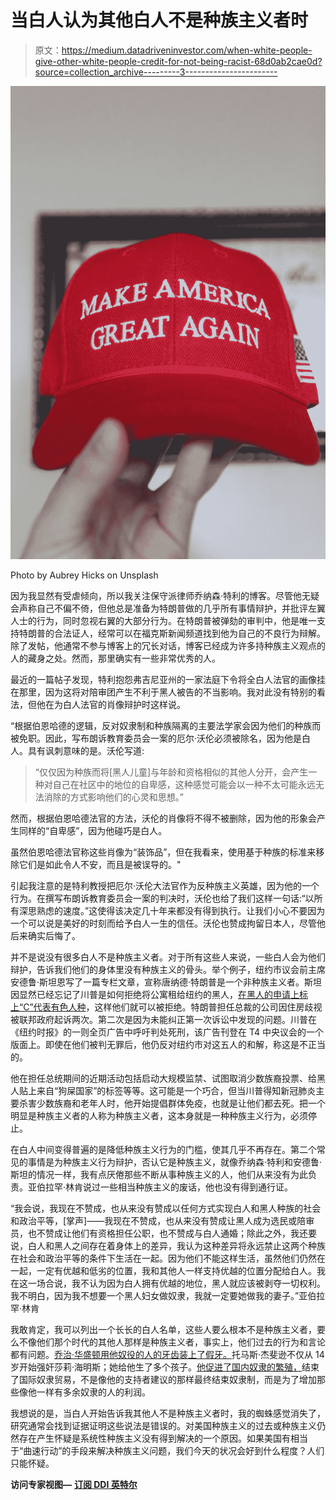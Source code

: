 # 当白人认为其他白人不是种族主义者时

> 原文：<https://medium.datadriveninvestor.com/when-white-people-give-other-white-people-credit-for-not-being-racist-68d0ab2cae0d?source=collection_archive---------3----------------------->

![](img/d98d6deaa0bce1c91dc958b7012cd506.png)

Photo by Aubrey Hicks on Unsplash

因为我显然有受虐倾向，所以我关注保守派律师乔纳森·特利的博客。尽管他无疑会声称自己不偏不倚，但他总是准备为特朗普做的几乎所有事情辩护，并批评左翼人士的行为，同时忽视右翼的大部分行为。在特朗普被弹劾的审判中，他是唯一支持特朗普的合法证人，经常可以在福克斯新闻频道找到他为自己的不良行为辩解。除了发帖，他通常不参与博客上的冗长对话，博客已经成为许多持种族主义观点的人的藏身之处。然而，那里确实有一些非常优秀的人。

最近的一篇帖子发现，特利抱怨弗吉尼亚州的一家法庭下令将全白人法官的画像挂在那里，因为这将对陪审团产生不利于黑人被告的不当影响。我对此没有特别的看法，但他在为白人法官的肖像辩护时这样说。

“根据伯恩哈德的逻辑，反对奴隶制和种族隔离的主要法学家会因为他们的种族而被免职。因此，写布朗诉教育委员会一案的厄尔·沃伦必须被除名，因为他是白人。具有讽刺意味的是。沃伦写道:

> “仅仅因为种族而将[黑人儿童]与年龄和资格相似的其他人分开，会产生一种对自己在社区中的地位的自卑感，这种感觉可能会以一种不太可能永远无法消除的方式影响他们的心灵和思想。”

然而，根据伯恩哈德法官的方法，沃伦的肖像将不得不被删除，因为他的形象会产生同样的“自卑感”，因为他碰巧是白人。

虽然伯恩哈德法官称这些肖像为“装饰品”，但在我看来，使用基于种族的标准来移除它们是如此令人不安，而且是被误导的。"

引起我注意的是特利教授把厄尔·沃伦大法官作为反种族主义英雄，因为他的一个行为。在撰写布朗诉教育委员会一案的判决时，沃伦也给了我们这样一句话:“以所有深思熟虑的速度。”这使得该决定几十年来都没有得到执行。让我们小心不要因为一个可以说是美好的时刻而给予白人一生的信任。沃伦也赞成拘留日本人，尽管他后来确实后悔了。

并不是说没有很多白人不是种族主义者。对于所有这些人来说，一些白人会为他们辩护，告诉我们他们的身体里没有种族主义的骨头。举个例子，纽约市议会前主席安德鲁·斯坦恩写了一篇专栏文章，宣称唐纳德·特朗普是一个非种族主义者。斯坦因显然已经忘记了川普是如何拒绝将公寓租给纽约的黑人，[在黑人的申请上标上“C”代表有色人种](https://www.businessinsider.com/fbi-report-trump-housing-discrimination-2017-2)，这样他们就可以被拒绝。特朗普担任总裁的公司因住房歧视被联邦政府起诉两次。第二次是因为未能纠正第一次诉讼中发现的问题。川普在《纽约时报》的一则全页广告中呼吁判处死刑，该广告刊登在 T4 中央议会的一个版面上。即使在他们被判无罪后，他仍反对纽约市对这五人的和解，称这是不正当的。

他在担任总统期间的近期活动包括启动大规模监禁、试图取消少数族裔投票、给黑人贴上来自“狗屎国家”的标签等等。这可能是一个巧合，但当川普得知新冠肺炎主要杀害少数族裔和老年人时，他开始提倡群体免疫，也就是让他们都去死。把一个明显是种族主义者的人称为种族主义者，这本身就是一种种族主义行为，必须停止。

在白人中间变得普遍的是降低种族主义行为的门槛，使其几乎不再存在。第二个常见的事情是为种族主义行为辩护，否认它是种族主义，就像乔纳森·特利和安德鲁·斯坦的情况一样，我有点厌倦那些不断从事种族主义的人，他们从来没有为此负责。亚伯拉罕·林肯说过一些相当种族主义的废话，他也没有得到通行证。

“我会说，我现在不赞成，也从来没有赞成以任何方式实现白人和黑人种族的社会和政治平等，[掌声]——我现在不赞成，也从来没有赞成让黑人成为选民或陪审员，也不赞成让他们有资格担任公职，也不赞成与白人通婚；除此之外，我还要说，白人和黑人之间存在着身体上的差异，我认为这种差异将永远禁止这两个种族在社会和政治平等的条件下生活在一起。因为他们不能这样生活，虽然他们仍然在一起，一定有优越和低劣的位置，我和其他人一样支持优越的位置分配给白人。我在这一场合说，我不认为因为白人拥有优越的地位，黑人就应该被剥夺一切权利。我不明白，因为我不想要一个黑人妇女做奴隶，我就一定要她做我的妻子。”亚伯拉罕·林肯

我敢肯定，我可以列出一个长长的白人名单，这些人要么根本不是种族主义者，要么不像他们那个时代的其他人那样是种族主义者，事实上，他们过去的行为和言论都有问题。[乔治·华盛顿用他奴役的人的牙齿装上了假牙。](https://medium.com/the-aambc-journal/why-we-need-a-white-history-month-5db5b08c93ce)托马斯·杰斐逊不仅从 14 岁开始强奸莎莉·海明斯；她给他生了多个孩子。[他促进了国内奴隶的繁殖，](https://medium.com/discourse/thomas-jefferson-did-more-to-promote-domestic-slavery-and-slave-breeding-than-any-other-president-363d02e2fae7)结束了国际奴隶贸易，不是像他的支持者建议的那样最终结束奴隶制，而是为了增加那些像他一样有多余奴隶的人的利润。

我想说的是，当白人开始告诉我其他人不是种族主义者时，我的蜘蛛感觉消失了，研究通常会找到证据证明这些说法是错误的。对美国种族主义的过去或种族主义仍然存在产生怀疑是系统性种族主义没有得到解决的一个原因。如果美国有相当于“曲速行动”的手段来解决种族主义问题，我们今天的状况会好到什么程度？人们只能怀疑。

**访问专家视图—** [**订阅 DDI 英特尔**](https://datadriveninvestor.com/ddi-intel)